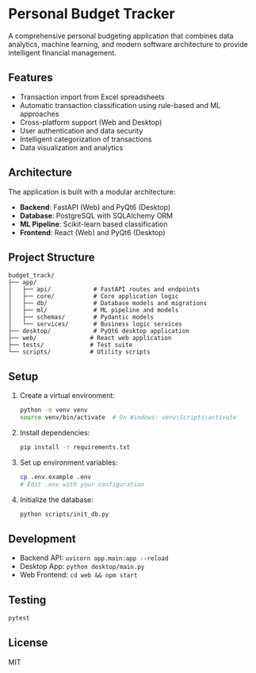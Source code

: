 # Personal Budget Tracker

A comprehensive personal budgeting application that combines data analytics, machine learning, and modern software architecture to provide intelligent financial management.

## Features

- Transaction import from Excel spreadsheets
- Automatic transaction classification using rule-based and ML approaches
- Cross-platform support (Web and Desktop)
- User authentication and data security
- Intelligent categorization of transactions
- Data visualization and analytics

## Architecture

The application is built with a modular architecture:

- **Backend**: FastAPI (Web) and PyQt6 (Desktop)
- **Database**: PostgreSQL with SQLAlchemy ORM
- **ML Pipeline**: Scikit-learn based classification
- **Frontend**: React (Web) and PyQt6 (Desktop)

## Project Structure

```
budget_track/
├── app/
│   ├── api/            # FastAPI routes and endpoints
│   ├── core/           # Core application logic
│   ├── db/             # Database models and migrations
│   ├── ml/             # ML pipeline and models
│   ├── schemas/        # Pydantic models
│   └── services/       # Business logic services
├── desktop/            # PyQt6 desktop application
├── web/               # React web application
├── tests/             # Test suite
└── scripts/           # Utility scripts
```

## Setup

1. Create a virtual environment:
   ```bash
   python -m venv venv
   source venv/bin/activate  # On Windows: venv\Scripts\activate
   ```

2. Install dependencies:
   ```bash
   pip install -r requirements.txt
   ```

3. Set up environment variables:
   ```bash
   cp .env.example .env
   # Edit .env with your configuration
   ```

4. Initialize the database:
   ```bash
   python scripts/init_db.py
   ```

## Development

- Backend API: `uvicorn app.main:app --reload`
- Desktop App: `python desktop/main.py`
- Web Frontend: `cd web && npm start`

## Testing

```bash
pytest
```

## License

MIT 